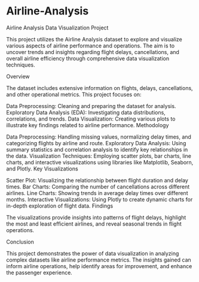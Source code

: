 # Airline-Analysis
Airline Analysis Data Visualization Project

This project utilizes the Airline Analysis dataset to explore and visualize various aspects of airline performance and operations. The aim is to uncover trends and insights regarding flight delays, cancellations, and overall airline efficiency through comprehensive data visualization techniques.

Overview

The dataset includes extensive information on flights, delays, cancellations, and other operational metrics. This project focuses on:

Data Preprocessing: Cleaning and preparing the dataset for analysis.
Exploratory Data Analysis (EDA): Investigating data distributions, correlations, and trends.
Data Visualization: Creating various plots to illustrate key findings related to airline performance.
Methodology

Data Preprocessing: Handling missing values, normalizing delay times, and categorizing flights by airline and route.
Exploratory Data Analysis: Using summary statistics and correlation analysis to identify key relationships in the data.
Visualization Techniques: Employing scatter plots, bar charts, line charts, and interactive visualizations using libraries like Matplotlib, Seaborn, and Plotly.
Key Visualizations

Scatter Plot: Visualizing the relationship between flight duration and delay times.
Bar Charts: Comparing the number of cancellations across different airlines.
Line Charts: Showing trends in average delay times over different months.
Interactive Visualizations: Using Plotly to create dynamic charts for in-depth exploration of flight data.
Findings

The visualizations provide insights into patterns of flight delays, highlight the most and least efficient airlines, and reveal seasonal trends in flight operations.

Conclusion

This project demonstrates the power of data visualization in analyzing complex datasets like airline performance metrics. The insights gained can inform airline operations, help identify areas for improvement, and enhance the passenger experience.


